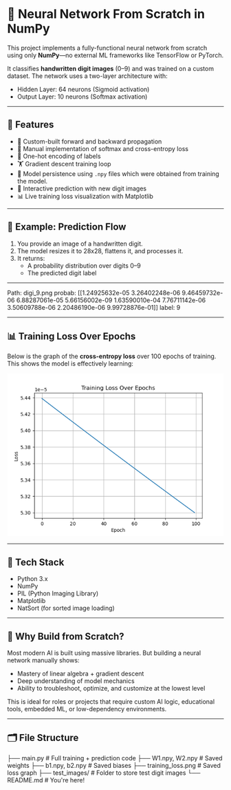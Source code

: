 # 🧠 Neural Network From Scratch in NumPy

This project implements a fully-functional neural network from scratch using only **NumPy**—no external ML frameworks like TensorFlow or PyTorch.

It classifies **handwritten digit images** (0–9) and was trained on a custom dataset. The network uses a two-layer architecture with:
- Hidden Layer: 64 neurons (Sigmoid activation)
- Output Layer: 10 neurons (Softmax activation)

---

## 📌 Features

- 🧮 Custom-built forward and backward propagation
- 🧠 Manual implementation of softmax and cross-entropy loss
- 🧾 One-hot encoding of labels
- 🏋️ Gradient descent training loop
- 💾 Model persistence using `.npy` files which were obtained from training the model.
- 🧪 Interactive prediction with new digit images
- 📊 Live training loss visualization with Matplotlib

---


## 🧪 Example: Prediction Flow

1. You provide an image of a handwritten digit.
2. The model resizes it to 28x28, flattens it, and processes it.
3. It returns:
   - A probability distribution over digits 0–9
   - The predicted digit label

---
Path:
digi_9.png
 probab: [[1.24925632e-05 3.26402248e-06 9.46459732e-06 6.88287061e-05
  5.66156002e-09 1.63590010e-04 7.76711142e-06 3.50609788e-06
  2.20486190e-06 9.99728876e-01]]
label: 9

---

## 📊 Training Loss Over Epochs

Below is the graph of the **cross-entropy loss** over 100 epochs of training. This shows the model is effectively learning:

![Training Loss Graph](training_loss.png)

---

## 🧰 Tech Stack

- Python 3.x
- NumPy
- PIL (Python Imaging Library)
- Matplotlib
- NatSort (for sorted image loading)

---

## 🧠 Why Build from Scratch?

Most modern AI is built using massive libraries. But building a neural network manually shows:
- Mastery of linear algebra + gradient descent
- Deep understanding of model mechanics
- Ability to troubleshoot, optimize, and customize at the lowest level

This is ideal for roles or projects that require custom AI logic, educational tools, embedded ML, or low-dependency environments.

---

## 🗂 File Structure

├── main.py # Full training + prediction code
├── W1.npy, W2.npy # Saved weights
├── b1.npy, b2.npy # Saved biases
├── training_loss.png # Saved loss graph
├── test_images/ # Folder to store test digit images
└── README.md # You're here!
